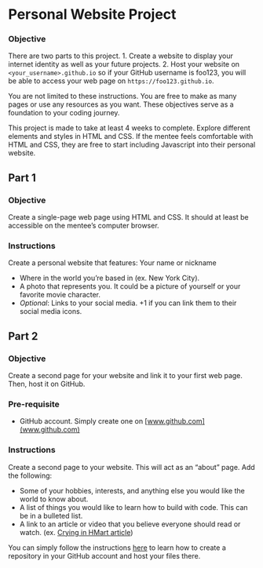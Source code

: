 # Personal Website Project

### Objective

There are two parts to this project. 1. Create a website to display your internet identity as well as your future projects. 2. Host your website on `<your_username>.github.io` so if your GitHub username is foo123, you will be able to access your web page on `https://foo123.github.io`.

You are not limited to these instructions. You are free to make as many pages or use any resources as you want. These objectives serve as a foundation to your coding journey.

This project is made to take at least 4 weeks to complete. Explore different elements and styles in HTML and CSS. If the mentee feels comfortable with HTML and CSS, they are free to start including Javascript into their personal website.

## Part 1

### Objective

Create a single-page web page using HTML and CSS. It should at least be accessible on the mentee’s computer browser.

### Instructions
Create a personal website that features:
   Your name or nickname
* Where in the world you’re based in (ex. New York City).
* A photo that represents you. It could be a picture of yourself or your favorite movie character.
* *Optional*: Links to your social media. +1 if you can link them to their social media icons.

## Part 2

### Objective

Create a second page for your website and link it to your first web page. Then, host it on GitHub.

### Pre-requisite
* GitHub account. Simply create one on [www.github.com](www.github.com)

### Instructions

Create a second page to your website. This will act as an “about” page. Add the following:
* Some of your hobbies, interests, and anything else you would like the world to know about.
* A list of things you would like to learn how to build with code. This can be in a bulleted list.
* A link to an article or video that you believe everyone should read or watch. (ex. [Crying in HMart article](https://www.newyorker.com/culture/culture-desk/crying-in-h-mart))

You can simply follow the instructions [here](https://www.khanacademy.org/computing/computer-programming/html-css/web-development-tools/a/hosting-your-website-on-github) to learn how to create a repository in your GitHub account and host your files there.

